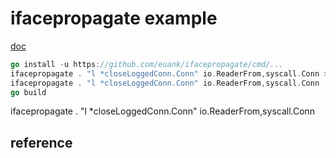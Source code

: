 # ifacepropagate example

[doc](https://github.com/euank/ifacepropagate)

```Go
go install -u https://github.com/euank/ifacepropagate/cmd/...
ifacepropagate . "l *closeLoggedConn.Conn" io.ReaderFrom,syscall.Conn > igen_generated.go
ifacepropagate . "l *closeLoggedConn.Conn" io.ReaderFrom,syscall.Conn
go build
```

ifacepropagate . "l *closeLoggedConn.Conn" io.ReaderFrom,syscall.Conn
## reference

